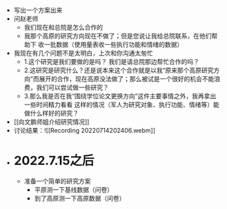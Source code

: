 - 写出一个方案出来
- 问赵老师
	- 我们现在和总院是怎么合作的
	- 我那个高原的研究方向现在不做了；但是您说让我给总院联系，在他们帮助下 收一批数据（使用量表收一些执行功能和情绪的数据）
- 我现在有几个问题不是太明白，上次和你沟通太匆忙
	- 1.这个研究是我们要做的是吗？ 我们是请总院那边帮忙合作的吗？
	- 2.这研究是研究什么？还是说本来这个合作就是以我“原来那个高原研究方向”而展开的合作，现在高原没法做了；那么被试是一个很好的机会不能浪费，我们可以尝试做一些研究？
	- 3.那么我是否在我“围绕学位论文更换方向”这件主要事情之外，我再拿出一些时间精力看看 这样的情况（军人为研究对象、执行功能、情绪等）能做什么样好的研究？
- [[向文鹏师姐介绍研究情况]]
- 讨论结果：![[Recording 20220714202406.webm]]
- # 2022.7.15之后
	- 准备一个简单的研究方案
		- 平原测一下基线数据（问卷）
		- 到了高原测一下高原数据（问卷）